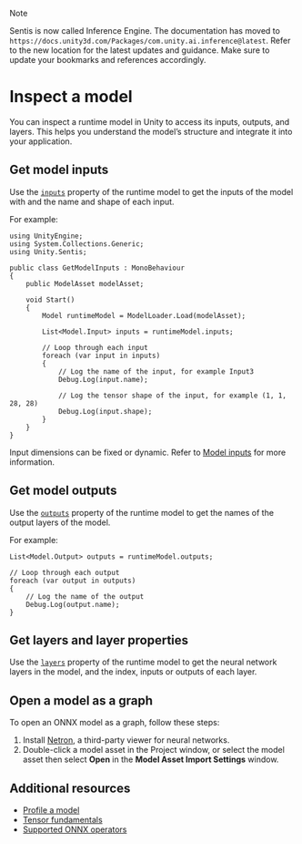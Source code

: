 > [!NOTE]
> Sentis is now called Inference Engine. The documentation has moved to `https://docs.unity3d.com/Packages/com.unity.ai.inference@latest`. Refer to the new location for the latest updates and guidance. Make sure to update your bookmarks and references accordingly.

# Inspect a model

You can inspect a runtime model in Unity to access its inputs, outputs, and layers. This helps you understand the model’s structure and integrate it into your application.

## Get model inputs

Use the [`inputs`](xref:Unity.Sentis.Model.inputs) property of the runtime model to get the inputs of the model with and the name and shape of each input.

For example:

```
using UnityEngine;
using System.Collections.Generic;
using Unity.Sentis;

public class GetModelInputs : MonoBehaviour
{
    public ModelAsset modelAsset;

    void Start()
    {
        Model runtimeModel = ModelLoader.Load(modelAsset);

        List<Model.Input> inputs = runtimeModel.inputs;

        // Loop through each input
        foreach (var input in inputs)
        {
            // Log the name of the input, for example Input3
            Debug.Log(input.name);

            // Log the tensor shape of the input, for example (1, 1, 28, 28)
            Debug.Log(input.shape);
        }
    }
}
```

Input dimensions can be fixed or dynamic. Refer to [Model inputs](models-concept.md#model-inputs) for more information.

## Get model outputs

Use the [`outputs`](xref:Unity.Sentis.Model.outputs) property of the runtime model to get the names of the output layers of the model.

For example:

```
List<Model.Output> outputs = runtimeModel.outputs;

// Loop through each output
foreach (var output in outputs)
{
    // Log the name of the output
    Debug.Log(output.name);
}
```

## Get layers and layer properties

Use the [`layers`](xref:Unity.Sentis.Model.layers) property of the runtime model to get the neural network layers in the model, and the index, inputs or outputs of each layer.

## Open a model as a graph

To open an ONNX model as a graph, follow these steps:

1. Install [Netron](https://github.com/lutzroeder/netron), a third-party viewer for neural networks.
2. Double-click a model asset in the Project window, or select the model asset then select **Open** in the **Model Asset Import Settings** window.

## Additional resources

- [Profile a model](profile-a-model.md)
- [Tensor fundamentals](tensor-fundamentals.md)
- [Supported ONNX operators](supported-operators.md)
